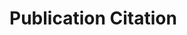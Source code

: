 # Publication Citation
<!-- TODO: Add Formatted citation; .bib/.ris options; altmetric/dimensions badges? (requires javascript) -->